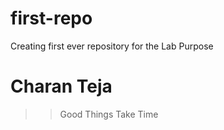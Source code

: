 # first-repo
Creating first ever repository for the Lab Purpose

# Charan Teja
>> Good Things Take Time
